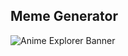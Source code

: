 ## Meme Generator

![Anime Explorer Banner](https://plus.unsplash.com/premium_photo-1739580360043-f2c498c1d861?w=600&auto=format&fit=crop&q=60&ixlib=rb-4.1.0&ixid=M3wxMjA3fDB8MHxzZWFyY2h8OXx8bWVtZSUyMGFwcHxlbnwwfHwwfHx8MA%3D%3D)
